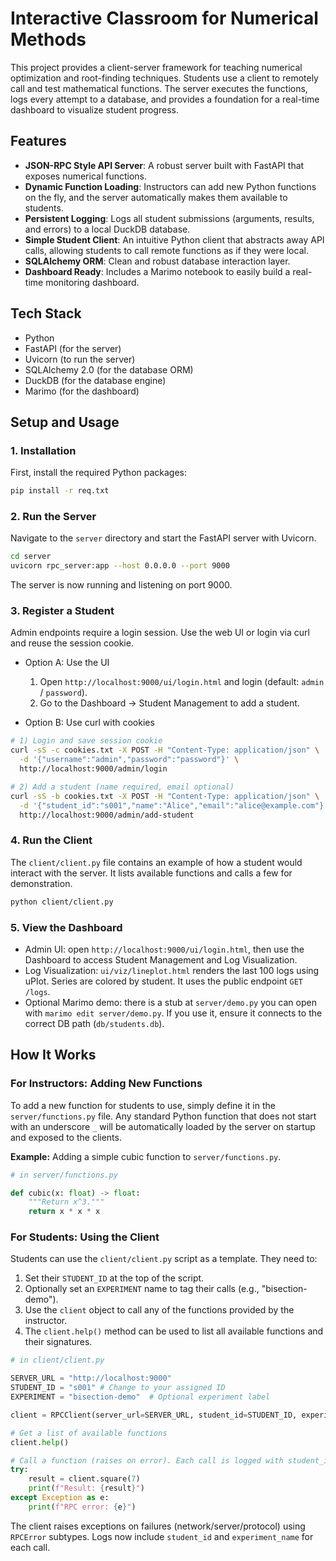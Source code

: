 # Interactive Classroom for Numerical Methods

This project provides a client-server framework for teaching numerical optimization and root-finding techniques. Students use a client to remotely call and test mathematical functions. The server executes the functions, logs every attempt to a database, and provides a foundation for a real-time dashboard to visualize student progress.

## Features

- **JSON-RPC Style API Server**: A robust server built with FastAPI that exposes numerical functions.
- **Dynamic Function Loading**: Instructors can add new Python functions on the fly, and the server automatically makes them available to students.
- **Persistent Logging**: Logs all student submissions (arguments, results, and errors) to a local DuckDB database.
- **Simple Student Client**: An intuitive Python client that abstracts away API calls, allowing students to call remote functions as if they were local.
- **SQLAlchemy ORM**: Clean and robust database interaction layer.
- **Dashboard Ready**: Includes a Marimo notebook to easily build a real-time monitoring dashboard.

## Tech Stack

- Python
- FastAPI (for the server)
- Uvicorn (to run the server)
- SQLAlchemy 2.0 (for the database ORM)
- DuckDB (for the database engine)
- Marimo (for the dashboard)

## Setup and Usage

### 1. Installation

First, install the required Python packages:

```bash
pip install -r req.txt
```

### 2. Run the Server

Navigate to the `server` directory and start the FastAPI server with Uvicorn.

```bash
cd server
uvicorn rpc_server:app --host 0.0.0.0 --port 9000
```

The server is now running and listening on port 9000.

### 3. Register a Student

Admin endpoints require a login session. Use the web UI or login via curl and reuse the session cookie.

- Option A: Use the UI
  1) Open `http://localhost:9000/ui/login.html` and login (default: `admin` / `password`).
  2) Go to the Dashboard → Student Management to add a student.

- Option B: Use curl with cookies

```bash
# 1) Login and save session cookie
curl -sS -c cookies.txt -X POST -H "Content-Type: application/json" \
  -d '{"username":"admin","password":"password"}' \
  http://localhost:9000/admin/login

# 2) Add a student (name required, email optional)
curl -sS -b cookies.txt -X POST -H "Content-Type: application/json" \
  -d '{"student_id":"s001","name":"Alice","email":"alice@example.com"}' \
  http://localhost:9000/admin/add-student
```

### 4. Run the Client

The `client/client.py` file contains an example of how a student would interact with the server. It lists available functions and calls a few for demonstration.

```bash
python client/client.py
```

### 5. View the Dashboard

- Admin UI: open `http://localhost:9000/ui/login.html`, then use the Dashboard to access Student Management and Log Visualization.
- Log Visualization: `ui/viz/lineplot.html` renders the last 100 logs using uPlot. Series are colored by student. It uses the public endpoint `GET /logs`.
- Optional Marimo demo: there is a stub at `server/demo.py` you can open with `marimo edit server/demo.py`. If you use it, ensure it connects to the correct DB path (`db/students.db`).

## How It Works

### For Instructors: Adding New Functions

To add a new function for students to use, simply define it in the `server/functions.py` file. Any standard Python function that does not start with an underscore `_` will be automatically loaded by the server on startup and exposed to the clients.

**Example:** Adding a simple cubic function to `server/functions.py`.

```python
# in server/functions.py

def cubic(x: float) -> float:
    """Return x^3."""
    return x * x * x
```

### For Students: Using the Client

Students can use the `client/client.py` script as a template. They need to:
1.  Set their `STUDENT_ID` at the top of the script.
2.  Optionally set an `EXPERIMENT` name to tag their calls (e.g., "bisection-demo").
3.  Use the `client` object to call any of the functions provided by the instructor.
4.  The `client.help()` method can be used to list all available functions and their signatures.

```python
# in client/client.py

SERVER_URL = "http://localhost:9000"
STUDENT_ID = "s001" # Change to your assigned ID
EXPERIMENT = "bisection-demo"  # Optional experiment label

client = RPCClient(server_url=SERVER_URL, student_id=STUDENT_ID, experiment_name=EXPERIMENT)

# Get a list of available functions
client.help()

# Call a function (raises on error). Each call is logged with student_id and experiment.
try:
    result = client.square(7)
    print(f"Result: {result}")
except Exception as e:
    print(f"RPC error: {e}")
```

The client raises exceptions on failures (network/server/protocol) using `RPCError` subtypes. Logs now include `student_id` and `experiment_name` for each call.
```
